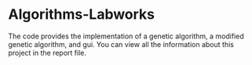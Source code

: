 # Algorithms-Labworks
The code provides the implementation of a genetic algorithm, a modified genetic algorithm, and gui. You can view all the information about this project in the report file.